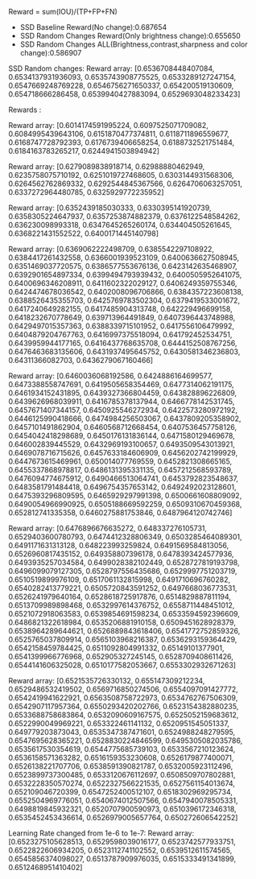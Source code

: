 Reward = sum(IOU)/(TP+FP+FN)
* SSD Baseline Reward(No change):0.687654
* SSD Random Changes Reward(Only brightness change):0.655650
* SSD Random Changes ALL(Brightness,contrast,sharpness and color change):0.586907


SSD Random changes:
Reward array: [0.6536708448407084, 0.6534137931936093, 0.6535743908775525, 0.6533289127247154, 0.6547669248769228, 0.6546756271650337, 0.654200519130609, 0.654718666286458, 0.6539940427883094, 0.6529693048233423]

Rewards :

Reward array: [0.6014174591995224, 0.6097525071709082, 0.6084995439643106, 0.6151870477374811, 0.6118711896559677, 0.6168747728792393, 0.6176739406658254, 0.6188732521751484, 0.6184163783265217, 0.6244941503894942]

Reward array: [0.6279089838918714, 0.62988880462949, 0.6235758075710192, 0.6251019727468605, 0.6303144931568306, 0.6264562762869332, 0.6292544845367566, 0.6264706063257051, 0.6337272964480785, 0.6325929772235952]

Reward array: [0.6352439185030333, 0.6330395141920739, 0.6358305224647937, 0.6357253874882379, 0.6376122548584262, 0.636230098993318, 0.6347645265260174, 0.634404505261645, 0.6368221431552522, 0.6400171445140798]

Reward array: [0.6369062222498709, 0.6385542297108922, 0.6384417261432558, 0.6366001939523109, 0.6400636627508945, 0.6351469037720575, 0.6386577553676136, 0.6423142635468907, 0.6392901654897334, 0.6399494793939432, 0.6400505952641075, 0.6400696346208911, 0.6411602322029127, 0.6406249359755346, 0.6424474678036542, 0.6402008096706866, 0.6384357223608138, 0.6388526435355703, 0.6425769783502304, 0.6379419533001672, 0.6417240649282155, 0.6417485904313748, 0.642229496699158, 0.6418232670778649, 0.639713964491849, 0.6407396443748988, 0.6429497015357363, 0.6388339715101952, 0.6417556106479992, 0.6404879204767763, 0.6416997375518094, 0.641792452534751, 0.6439959944177165, 0.6416437768635708, 0.6444152508767256, 0.6476463683135606, 0.6431937495645752, 0.6430581346236803, 0.64311366082703, 0.6436279067160466]

Reward array: [0.6460036068192586, 0.6424886164699577, 0.6473388558747691, 0.6419505658354469, 0.6477314062191175, 0.6461934152431895, 0.6439327366804459, 0.643828896226809, 0.6439626968039911, 0.6416785378137944, 0.6466778142531745, 0.6457671407344157, 0.6450925546272934, 0.6422573280972192, 0.6446125990418666, 0.6474984256503067, 0.6437809205358902, 0.6457101491862904, 0.6460568712668454, 0.6407536457758126, 0.6454042418298689, 0.6450176131836144, 0.6471580129469678, 0.646002839445529, 0.6432969193100657, 0.6493509543013921, 0.6469078716715626, 0.6457633184606909, 0.6456202742199929, 0.6447673615469961, 0.650014077769559, 0.6452821308665165, 0.6455337868978817, 0.6486131395331135, 0.6457212568593789, 0.6476094774675912, 0.6490466513064741, 0.6453792823548637, 0.6483581791484418, 0.6496754357653142, 0.6492492023128601, 0.6475393296809595, 0.6465929297991398, 0.6500661608809092, 0.6490054966990925, 0.6505188669592259, 0.6509310670459368, 0.652812741335358, 0.6460275881753846, 0.6487964120742746]

Reward array: [0.6476896676635272, 0.648337276105731, 0.6529403600780793, 0.6474412328806349, 0.6503285464089301, 0.6491171631313128, 0.648223993259824, 0.6491569584813056, 0.6526960817435152, 0.649358807396178, 0.6478393424577936, 0.6493935257034584, 0.6499028382102449, 0.6528727819193798, 0.6496099079127305, 0.6528797556435686, 0.6529997751203719, 0.6510519899976109, 0.6517061132815998, 0.6491710696760282, 0.6540282413779221, 0.6505720843591252, 0.6497668036773531, 0.6526241979640164, 0.6528618725917876, 0.6514829887811194, 0.6513709989898468, 0.6532997614376752, 0.6558711448451012, 0.6521072918063583, 0.6539854691598234, 0.6533594592396609, 0.6486821322618984, 0.6535206881910158, 0.6509451628928379, 0.6538964289644621, 0.6526889843618406, 0.6541772752859326, 0.6525765037809914, 0.6565103968216387, 0.6536293159364429, 0.6542158459784425, 0.6511092804991332, 0.65149101377901, 0.6541399966776968, 0.652905327245145, 0.6528709408611426, 0.6544141606325028, 0.6510177582053667, 0.6553302932671263]

Reward array: [0.6521535726330132, 0.655147309212234, 0.6529486532419502, 0.6569716850274506, 0.6554097091427772, 0.6542419941622921, 0.6563508758722973, 0.6534762767506309, 0.6542907117957364, 0.6550293420202766, 0.6523154382880235, 0.6533688758683864, 0.6532090609167575, 0.6525052159683612, 0.6522990049969221, 0.653322461141132, 0.6520951545051337, 0.649779203873043, 0.6535347387471601, 0.6524988248279595, 0.6547695628365221, 0.6528830224846599, 0.6495305082035786, 0.6535617530354619, 0.6544775685739103, 0.6533567210123624, 0.6536158571363282, 0.6516159353230608, 0.6526179877400071, 0.6526138221707706, 0.6538591390821787, 0.6532005923112496, 0.6523899737300485, 0.6533120676112697, 0.6508509707802881, 0.6532228350570274, 0.6522327566221535, 0.6527561154013674, 0.652109046720399, 0.6547252400512107, 0.6518302969295734, 0.6552504969776051, 0.6540674012507566, 0.6547940078505331, 0.6498819845932321, 0.6520707900590973, 0.6510396172346318, 0.6535452453436614, 0.6526979005657764, 0.650272606542252]


Learning Rate changed from 1e-6 to 1e-7:
Reward array: [0.6523275105628513, 0.6529598039016177, 0.6523742577933751, 0.6522822606934205, 0.6523112741102552, 0.6539512611574565, 0.6545856374098027, 0.6513787909976035, 0.6515333491341899, 0.6512468951410402]
